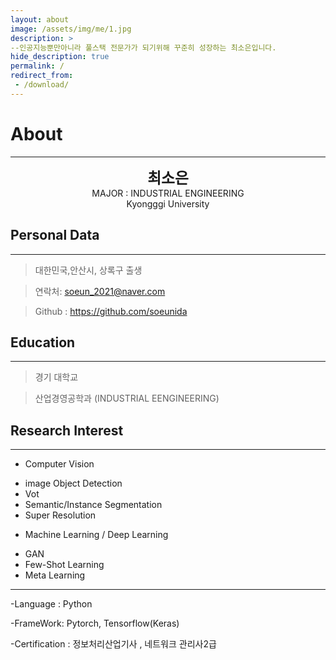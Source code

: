 ```yaml
---
layout: about
image: /assets/img/me/1.jpg
description: >
--인공지능뿐만아니라 풀스택 전문가가 되기위해 꾸준히 성장하는 최소은입니다.
hide_description: true
permalink: / 
redirect_from:
 - /download/
---
```


# About

<!--author-->

* * *

<center>
<span style="font-size:170%;font-weight:bold">
최소은
</span>

</center>
<center>MAJOR : INDUSTRIAL ENGINEERING </center>

<center>Kyongggi University</center>


## Personal Data
---
> 대한민국,안산시, 상록구 출생


> 연락처: soeun_2021@naver.com


> Github : https://github.com/soeunida


## Education
---
> 경기 대학교

>산업경영공학과 (INDUSTRIAL EENGINEERING)

## Research Interest
---
* Computer Vision
+ image Object Detection
+ Vot
+ Semantic/Instance Segmentation
+ Super Resolution
* Machine Learning / Deep Learning
+ GAN
+ Few-Shot Learning
+ Meta Learning


------
-Language : Python


-FrameWork: Pytorch, Tensorflow(Keras)


-Certification : 정보처리산업기사 , 네트워크 관리사2급